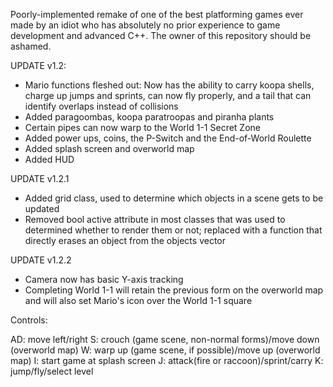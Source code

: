 Poorly-implemented remake of one of the best platforming games ever made by an idiot who has absolutely no prior experience to game development and advanced C++. The owner of this repository should be ashamed.

UPDATE v1.2:
- Mario functions fleshed out: Now has the ability to carry koopa shells, charge up jumps and sprints, can now fly properly, and a tail that can identify overlaps instead of collisions
- Added paragoombas, koopa paratroopas and piranha plants
- Certain pipes can now warp to the World 1-1 Secret Zone
- Added power ups, coins, the P-Switch and the End-of-World Roulette
- Added splash screen and overworld map
- Added HUD

UPDATE v1.2.1
- Added grid class, used to determine which objects in a scene gets to be updated
- Removed bool active attribute in most classes that was used to determined whether to render them or not; replaced with a function that directly erases an object from the objects vector

UPDATE v1.2.2
- Camera now has basic Y-axis tracking
- Completing World 1-1 will retain the previous form on the overworld map and will also set Mario's icon over the World 1-1 square

Controls:

AD: move left/right
S: crouch (game scene, non-normal forms)/move down (overworld map)
W: warp up (game scene, if possible)/move up (overworld map)
I: start game at splash screen
J: attack(fire or raccoon)/sprint/carry
K: jump/fly/select level

